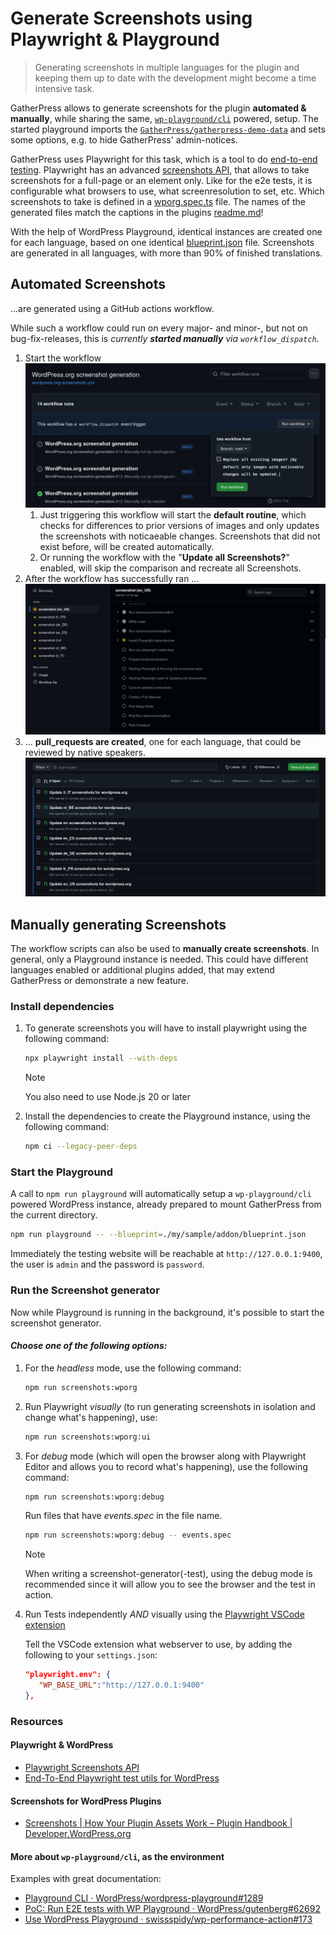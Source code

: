 # Generate Screenshots using Playwright & Playground

> Generating screenshots in multiple languages for the plugin and keeping them up to date with the development might become a time intensive task.

GatherPress allows to generate screenshots for the plugin **automated & manually**, while sharing the same, [`wp-playground/cli`](https://github.com/WordPress/wordpress-playground/pull/1289) powered, setup. The started playground imports the [`GatherPress/gatherpress-demo-data`](https://github.com/GatherPress/gatherpress-demo-data) and sets some options, e.g. to hide GatherPress' admin-notices.

GatherPress uses Playwright for this task, which is a tool to do [end-to-end testing](../e2e-tests). Playwright has an advanced [screenshots API](https://playwright.dev/docs/screenshots), that allows to take screenshots for a full-page or an element only. Like for the e2e tests, it is configurable what browsers to use, what screenresolution to set, etc. Which screenshots to take is defined in a [wporg.spec.ts](../../../.github/scripts/wordpress-org-screenshots/wporg.spec.ts) file. The names of the generated files match the captions in the plugins [readme.md](../../../readme.md)!

With the help of WordPress Playground, identical instances are created one for each language, based on one identical [blueprint.json](../../../.github/scripts/wordpress-org-screenshots/blueprint.json) file. Screenshots are generated in all languages, with more than 90% of finished translations.

## Automated Screenshots

...are generated using a GitHub actions workflow.

While such a workflow could run on every major- and minor-, but not on bug-fix-releases, this is *currently **started manually** via `workflow_dispatch`*.

1. Start the workflow
   ![The workflow trigger button, to start the screenshot generator workflows.](./screenshot-generator__workflow-dispatch.png)
   1. Just triggering this workflow will start the **default routine**, which checks for differences to prior versions of images and only updates the screenshots with noticaeable changes. Screenshots that did not exist before, will be created automatically.
   2. Or running the workflow with the "**Update all Screenshots?**" enabled, will skip the comparison and recreate all Screenshots.
2. After the workflow has successfully ran ...
   ![The screenshot generator workflows running on github.com](./screenshot-generator__workflow-runs.png)
3. ... **pull_requests are created**, one for each language, that could be reviewed by native speakers.
   ![The created PRs per language on github.com](./screenshot-generator__PRs-per-language.png)

## Manually generating Screenshots

The workflow scripts can also be used to **manually create screenshots**. In general, only a Playground instance is needed. This could have different languages enabled or additional plugins added, that may extend GatherPress or demonstrate a new feature.

### Install dependencies

1. To generate screenshots you will have to install playwright using the following command:

   ```bash
   npx playwright install --with-deps
   ```

   > [!NOTE]
   > You also need to use Node.js 20 or later

2. Install the dependencies to create the Playground instance, using the following command:

   ```bash
   npm ci --legacy-peer-deps
   ```


### Start the Playground

A call to `npm run playground` will automatically setup a `wp-playground/cli` powered WordPress instance, already prepared to mount GatherPress from the current directory.

```bash
npm run playground -- --blueprint=./my/sample/addon/blueprint.json
```

Immediately the testing website will be reachable at `http://127.0.0.1:9400`, the user is `admin` and the password is `password`. 

### Run the Screenshot generator

Now while Playground is running in the background, it's possible to start the screenshot generator.

#### *Choose one of the following options:*

1. For the *headless* mode, use the following command:

   ```bash
   npm run screenshots:wporg
   ```

2. Run Playwright *visually* (to run generating screenshots in isolation and change what's happening), use:

   ```bash
   npm run screenshots:wporg:ui
   ```


3. For *debug* mode (which will open the browser along with Playwright Editor and allows you to record what's happening), use the following command:

   ```bash
   npm run screenshots:wporg:debug
   ```

   Run files that have *events.spec* in the file name.

   ```bash
   npm run screenshots:wporg:debug -- events.spec
   ```

   > [!NOTE]
   > When writing a screenshot-generator(-test), using the debug mode is recommended since it will allow you to see the browser and the test in action.

4. Run Tests independently *AND* visually using the [Playwright VSCode extension](https://playwright.dev/docs/getting-started-vscode)

   Tell the VSCode extension what webserver to use, by adding the following to your `settings.json`:

   ```json
   "playwright.env": {
      "WP_BASE_URL":"http://127.0.0.1:9400"
   },
   ```

### Resources

#### Playwright & WordPress

- [Playwright Screenshots API](https://playwright.dev/docs/screenshots)
- [End-To-End Playwright test utils for WordPress](https://github.com/WordPress/gutenberg/blob/trunk/packages/e2e-test-utils-playwright/README.md)

#### Screenshots for WordPress Plugins

- [Screenshots | How Your Plugin Assets Work – Plugin Handbook | Developer.WordPress.org](https://developer.wordpress.org/plugins/wordpress-org/plugin-assets/#screenshots)

#### More about `wp-playground/cli`, as the environment

Examples with great documentation:

- [Playground CLI · WordPress/wordpress-playground#1289](https://github.com/WordPress/wordpress-playground/pull/1289)
- [PoC: Run E2E tests with WP Playground · WordPress/gutenberg#62692](https://github.com/WordPress/gutenberg/pull/62692)
- [Use WordPress Playground · swissspidy/wp-performance-action#173](https://github.com/swissspidy/wp-performance-action/pull/173)
